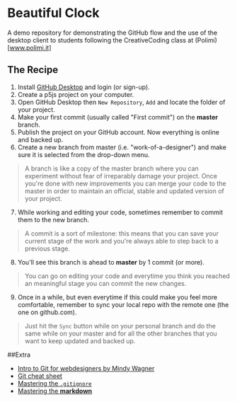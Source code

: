 # Beautiful Clock
A demo repository for demonstrating the GitHub flow and the use of the desktop client to students following the CreativeCoding class at (Polimi)[www.polimi.it]

## The Recipe
1. Install [GitHub Desktop](https://desktop.github.com/) and login (or sign-up).
2. Create a p5js project on your computer.
3. Open GitHub Desktop then ```New Repository```, ```Add``` and locate the folder of your project.
4. Make your first commit (usually called "First commit") on the **master** branch.
5. Publish the project on your GitHub account. Now everything is online and backed up.
6. Create a new branch from master (i.e. "work-of-a-designer") and make sure it is selected from the drop-down menu.
> A branch is like a copy of the master branch where you can experiment without fear of irreparably damage your project. Once you're done with new improvements you can merge your code to the master in order to maintain an official, stable and updated version of your project.
7. While working and editing your code, sometimes remember to commit them to the new branch.
> A commit is a sort of milestone: this means that you can save your current stage of the work and you're always able to step back to a previous stage.
8. You'll see this branch is ahead to **master** by 1 commit (or more).
> You can go on editing your code and everytime you think you reached an meaningful stage you can commit the new changes.
9. Once in a while, but even everytime if this could make you feel more comfortable, remember to sync your local repo with the remote one (the one on github.com).
> Just hit the ```Sync``` button while on your personal branch and do the same while on your master and for all the other branches that you want to keep updated and backed up.

##Extra
- [Intro to Git for webdesigners by Mindy Wagner](http://www.webdesignerdepot.com/2009/03/intro-to-git-for-web-designers/)
- [Git cheat sheet](http://zrusin.blogspot.it/2007/09/git-cheat-sheet.html)
- [Mastering the ```.gitignore```](https://help.github.com/articles/ignoring-files/)
- [Mastering the **markdown**](https://guides.github.com/features/mastering-markdown/)